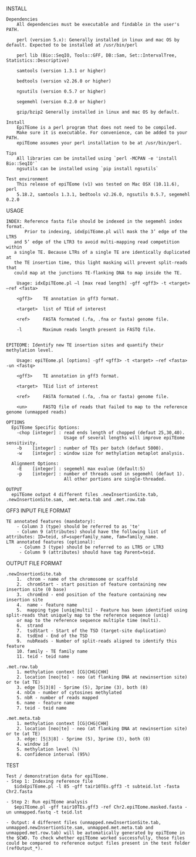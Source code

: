 INSTALL

    Dependencies
        All dependencies must be executable and findable in the user's PATH.

        perl (version 5.x): Generally installed in linux and mac OS by default. Expected to be installed at /usr/bin/perl

        perl lib (Bio::SeqIO, Tools::GFF, DB::Sam, Set::IntervalTree, Statistics::Descriptive)

        samtools (version 1.3.1 or higher)

        bedtools (version v2.26.0 or higher)

        ngsutils (version 0.5.7 or higher)

        segemehl (version 0.2.0 or higher)

        gzip/bzip2 Generally installed in linux and mac OS by default.

    Install
        EpiTEome is a perl program that does not need to be compiled.
        Make sure it is executable. For convenience, can be added to your PATH.
        epiTEome assumes your perl installation to be at /usr/bin/perl.

    Tips
        All libraries can be installed using `perl -MCPAN -e 'install Bio::SeqIO'`
        ngsutils can be installed using `pip install ngsutils`

    Test environment
        This release of epiTEome (v1) was tested on Mac OSX (10.11.6), perl
        5.18.2, samtools 1.3.1, bedtools v2.26.0, ngsutils 0.5.7, segemehl 0.2.0

USAGE

    INDEX: Reference fasta file should be indexed in the segemehl index format.
           Prior to indexing, idxEpiTEome.pl will mask the 3’ edge of the LTR5 
	   and 5’ edge of the LTR3 to avoid multi-mapping read competition within 
	   a single TE. Because LTRs of a single TE are identically duplicated at
	   the TE insertion time, this light masking will prevent split-reads that
	   could map at the junctions TE-flanking DNA to map inside the TE.

        Usage: idxEpiTEome.pl —l [max read length] -gff <gff3> -t <target> —ref <fasta>

        <gff3>    TE annotation in gff3 format.
            
        <target>  list of TEid of interest

        <ref>     FASTA formated (.fa, .fna or fasta) genome file.

        -l        Maximum reads length present in FASTQ file.


    EPITEOME: Identify new TE insertion sites and quantify their methylation level.

        Usage: epiTEome.pl [options] -gff <gff3> -t <target> —ref <fasta> -un <fastq>

        <gff3>    TE annotation in gff3 format.
            
        <target>  TEid list of interest

        <ref>     FASTA formated (.fa, .fna or fasta) genome file.

        <un>      FASTQ file of reads that failed to map to the reference genome (unmapped reads)

    OPTIONS
      EpiTEome Specific Options:
        -chop [integer] : read ends length of chopped (defaut 25,30,40).
                          Usage of several lengths will improve epiTEome sensitivity. 
        -b    [integer] : number of TEs per batch (defaut 5000).
        -w    [integer] : window size for methylation metaplot analysis.

      Alignment Options:
        -E    [integer] : segemehl max evalue (default:5)
        -p    [integer] : number of threads used in segemehl (defaut 1).
                          All other portions are single-threaded.

    OUTPUT
      epiTEome output 4 different files .newInsertionSite.tab, .newInsertionSite.sam, .met.meta.tab and .met.row.tab

GFF3 INPUT FILE FORMAT

    TE annotated features (mandatory): 
        - Column 3 (type) should be referred to as 'te'
        - Column 9 (attributes) should have the following list of attributes: ID=teid, sF=superfamily_name, fam=family_name.
    LTR annotated features (optional):
         - Column 3 (type) should be referred to as LTR5 or LTR3
         - Column 9 (attributes) should have tag Parent=teid.

OUTPUT FILE FORMAT

    .newInsertionSite.tab
        1.  chrom - name of the chromosome or scaffold
        2.  chromStart - start position of feature containing new insertion site (0 base)
        3.  chromEnd - end position of the feature containing new insertion site
        4.  name - feature name
        5.  mapping type [uniq|multi] - Feature has been identified using split-reads that uniquely map to the reference sequence (uniq)
        or map to the reference sequence multiple time (multi).  
        6.  strand
        7.  tsdStart - Start of the TSD (target-site duplication)
        8.  tsdEnd - End of the TSD
        9.  nubReads - Number of split-reads aligned to identify this feature
        10. family - TE family name
        11. teid - teid name

    .met.row.tab
        1. methylation context [CG|CHG|CHH]
        2. location [neo|te] - neo (at flanking DNA at newinsertion site) or te (at TE)
        3. edge [5|3|8] - 5prime (5), 3prime (3), both (8)
        4. nbCm - number of cytosines methylated
        5. nbR - number of reads mapped
        6. name - feature name
        7. teid - teid name

    .met.meta.tab
        1. methylation context [CG|CHG|CHH]
        2. location [neo|te] - neo (at flanking DNA at newinsertion site) or te (at TE)
        3. edge: [5|3|8] - 5prime (5), 3prime (3), both (8)
        4. window id
        5. methylation level (%)
        6. confidence interval (95%)

TEST
    
    Test / demonstration data for epiTEome.
    - Step 1: Indexing reference file
	   $idxEpiTEome.pl -l 85 -gff tair10TEs.gff3 -t subteid.lst -fasta Chr2.fasta 

    - Step 2: Run epiTEome analysis
	   $epiTEome.pl -gff tair10TEs.gff3 -ref Chr2.epiTEome.masked.fasta -un unmapped.fastq -t teid.lst 

    - Output: 4 different files (unmapped.newInsertionSite.tab, unmapped.newInsertionSite.sam, unmapped.met.meta.tab and unmapped.met.row.tab) will be automatically generated by epiTEome in the $CWD. To check whether epiTEome worked successfully, those files could be compared to reference output files present in the test folder (refOutput_*).
